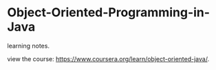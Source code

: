 # Object-Oriented-Programming-in-Java

learning notes.

view the course: https://www.coursera.org/learn/object-oriented-java/.
